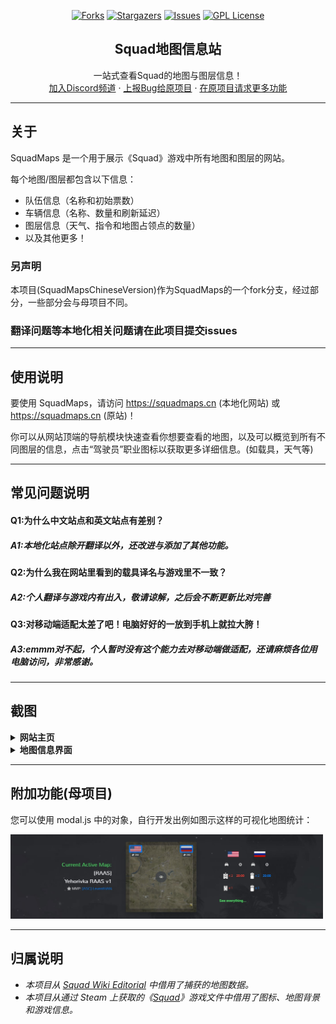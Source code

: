 
<div align="center">

[![Forks][forks-shield]][forks-url]
[![Stargazers][stars-shield]][stars-url]
[![Issues][issues-shield]][issues-url]
[![GPL License][license-shield]][license-url]


  <h2>Squad地图信息站</h2>

  <p>
    一站式查看Squad的地图与图层信息！
    <br />
    <a href="https://discord.mahto.id/">加入Discord频道</a>
    ·
    <a href="https://github.com/mahtoid/SquadMaps/issues/new?assignees=&labels=bug&template=bug-report.yml">上报Bug给原项目</a>
    ·
    <a href="https://github.com/mahtoid/SquadMaps/issues/new?assignees=&labels=enhancement&template=feature-request.yml">在原项目请求更多功能</a>
  </p>
</div>


---
## 关于
SquadMaps 是一个用于展示《Squad》游戏中所有地图和图层的网站。


每个地图/图层都包含以下信息：
- 队伍信息（名称和初始票数）
- 车辆信息（名称、数量和刷新延迟）
- 图层信息（天气、指令和地图占领点的数量）
- 以及其他更多！

### 另声明
本项目(SquadMapsChineseVersion)作为SquadMaps的一个fork分支，经过部分，一些部分会与母项目不同。

### 翻译问题等本地化相关问题请在此项目提交issues

---

## 使用说明
要使用 SquadMaps，请访问 https://squadmaps.cn (本地化网站) 或 https://squadmaps.cn (原站)！

你可以从网站顶端的导航模块快速查看你想要查看的地图，以及可以概览到所有不同图层的信息，点击“驾驶员”职业图标以获取更多详细信息。(如载具，天气等)

---
## 常见问题说明 

#### Q1:为什么中文站点和英文站点有差别？
##### *A1:本地化站点除开翻译以外，还改进与添加了其他功能。*

#### Q2:为什么我在网站里看到的载具译名与游戏里不一致？
##### *A2:个人翻译与游戏内有出入，敬请谅解，之后会不断更新比对完善*

#### Q3:对移动端适配太差了吧！电脑好好的一放到手机上就拉大胯！
##### *A3:emmm对不起，个人暂时没有这个能力去对移动端做适配，还请麻烦各位用电脑访问，非常感谢。*

---
## 截图

<details><summary><b>网站主页</b></summary>
<img src="img/screenshots/SquadMapsCNindex.png">
</details>
<details><summary><b>地图信息界面</b></summary>
    <img src="img/screenshots/informationCN.png">
</details>

---
## 附加功能(母项目)
您可以使用 modal.js 中的对象，自行开发出例如图示这样的可视化地图统计：

<img src="img/screenshots/example_1.jpg" alt="Logo" width="500"/>

---
## 归属说明


- *本项目从 [Squad Wiki Editorial](https://github.com/Squad-Wiki-Editorial/squad-wiki-pipeline-map-data) 中借用了捕获的地图数据。*
- *本项目从通过 Steam 上获取的《[Squad](https://joinsquad.com)》游戏文件中借用了图标、地图背景和游戏信息。*

<!-- LINK DUMP -->
[language-dom]: https://img.shields.io/github/languages/top/mahtoid/SquadMaps?style=for-the-badge
[forks-shield]: https://img.shields.io/github/forks/mahtoid/SquadMaps?style=for-the-badge
[forks-url]: https://github.com/mahtoid/SquadMaps/
[stars-shield]: https://img.shields.io/github/stars/mahtoid/SquadMaps?style=for-the-badge
[stars-url]: https://github.com/mahtoid/SquadMaps/stargazers
[issues-shield]: https://img.shields.io/github/issues/mahtoid/SquadMaps?style=for-the-badge
[issues-url]: https://github.com/mahtoid/SquadMaps/issues
[license-shield]: https://img.shields.io/github/license/mahtoid/SquadMaps?style=for-the-badge
[license-url]: https://github.com/mahtoid/SquadMaps/blob/master/LICENSE
[github-url]: https://github.com/mahtoid/SquadMaps/
